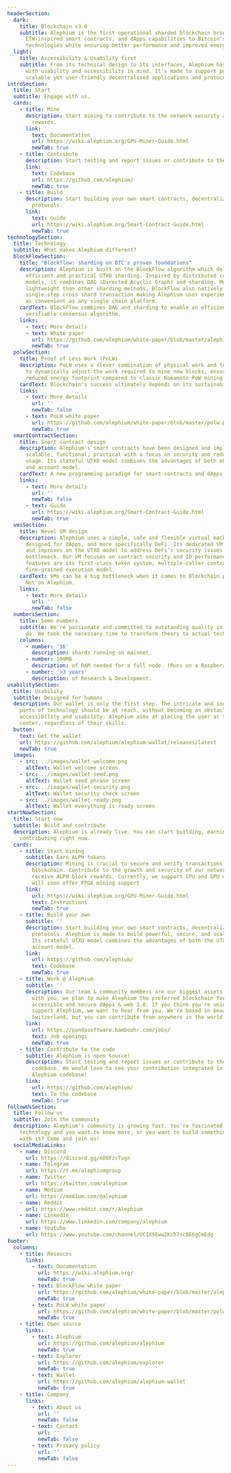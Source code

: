 ```yaml
---
headerSection:
  dark:
    title: Blockchain v3.0
    subtitle: Alephium is the first operational sharded blockchain bringing scalability, 
      ETH-inspired smart contracts, and dApps capabilities to Bitcoin's proven core 
      technologies while ensuring better performance and improved energy efficiency.
  light:
    title: Accessibility & Usability first
    subtitle: From its technical design to its interfaces, Alephium has been created
      with usability and accessibility in mind. It's made to support powerful,
      scalable yet user-friendly decentralized applications and protocols.
introSection:
  title: Start
  subtitle: Engage with us.
  cards:
    - title: Mine
      description: Start mining to contribute to the network security and receive ALPH 
        rewards.
      link:
        text: Documentation
        url: https://wiki.alephium.org/GPU-Miner-Guide.html
        newTab: true
    - title: Contribute
      description: Start testing and report issues or contribute to the Alephium codebase.
      link:
        text: Codebase
        url: https://github.com/alephium/
        newTab: true
    - title: Build
      description: Start building your own smart contracts, decentralized apps and
        protocols.
      link:
        text: Guide
        url: https://wiki.alephium.org/Smart-Contract-Guide.html
        newTab: true
technologySection:
  title: Technology
  subtitle: What makes Alephium different?
  blockFlowSection:
    title: "Blockflow: sharding on BTC's proven foundations"
    description: Alephium is built on the BlockFlow algorithm which delivers 
      efficient and practical UTXO sharding. Inspired by distributed computing 
      models, it combines DAG (Directed Acyclic Graph) and sharding. Much more 
      lightweight than other sharding methods, BlockFlow also natively supports 
      single-step cross shard transaction making Alephium user experience just 
      as convenient as any single chain platform.
    cardText: BlockFlow combines DAG and sharding to enable an efficient, secure and
      verifiable consensus algorithm.
    links:
      - text: More details
      - text: White paper
        url: https://github.com/alephium/white-paper/blob/master/alephium.pdf
        newTab: true
  polwSection:
    title: Proof of Less Work (PoLW)
    description: PoLW uses a clever combination of physical work and token economics
      to dynamically adjust the work required to mine new blocks, ensuring a
      reduced energy footprint compared to classic Nakamoto PoW mining.
    cardText: Blockchain's success ultimately depends on its sustainability.
    links:
      - text: More details
        url: ''
        newTab: false
      - text: PoLW white paper
        url: https://github.com/alephium/white-paper/blob/master/polw.pdf
        newTab: true
  smartContractSection:
    title: Smart contract design
    description: Alephium's smart contracts have been designed and implemented to be
      scalable, functional, practical with a focus on security and reduced state
      usage. Its stateful UTXO model combines the advantages of both eUTXO model
      and account model.
    cardText: A new programming paradigm for smart contracts and dApps.
    links:
      - text: More details
        url: ''
        newTab: false
      - text: Guide
        url: https://wiki.alephium.org/Smart-Contract-Guide.html
        newTab: true
  vmsSection:
    title: Novel VM design
    description: Alephium uses a simple, safe and flexible virtual machine 
      designed for dApps, and more specifically DeFi. Its dedicated VM leverages 
      and improves on the UTXO model to address DeFi’s security issues and execution 
      bottleneck. Our VM focuses on contract security and IO performance. The key 
      features are its first-class token system, multiple-caller contract and 
      fine-grained execution model. 
    cardText: VMs can be a big bottleneck when it comes to Blockchain performances.
      Not on Alephium.
    links:
      - text: More details
        url: ''
        newTab: false
  numbersSection:
    title: Some numbers
    subtitle: We're passionate and committed to outstanding quality in everything we
      do. We took the necessary time to transform theory to actual technologies.
    columns:
      - number: '16'
        description: shards running on mainnet.
      - number: 100MB
        description: of RAM needed for a full node. (Runs on a Raspberry-Pi.)
      - number: '>3 years'
        description: of Research & Development.
usabilitySection:
  title: Usability
  subtitle: Designed for humans
  description: Our wallet is only the first step. The intricate and innovative
    parts of technology should be at reach, without becoming an obstacle to
    accessibility and usability. Alephium aims at placing the user at the
    center, regardless of their skills.
  button:
    text: Get the wallet
    url: https://github.com/alephium/alephium-wallet/releases/latest
    newTab: true
  images:
    - src: ../images/wallet-welcome.png
      altText: Wallet welcome screen
    - src: ../images/wallet-seed.png
      altText: Wallet seed phrase screen
    - src: ../images/wallet-security.png
      altText: Wallet security check screen
    - src: ../images/wallet-ready.png
      altText: Wallet everything is ready screen
startNowSection:
  title: Start now
  subtitle: Build and contribute
  description: Alephium is already live. You can start building, earning, and
    contributing right now.
  cards:
    - title: Start mining
      subtitle: Earn ALPH tokens
      description: Mining is crucial to secure and verify transactions on the Alephium
        blockchain. Contribute to the growth and security of our network and
        receive ALPH block rewards. Currently, we support CPU and GPU mining and
        will soon offer FPGA mining support
      link:
        url: https://wiki.alephium.org/GPU-Miner-Guide.html
        text: Instructions
        newTab: true
    - title: Build your own
      subtitle: ''
      description: Start building your own smart contracts, decentralized apps and 
        protocols. Alephium is made to build powerful, secure, and scalable dApps. 
        Its stateful UTXO model combines the advantages of both the UTXO model and 
        account model. 
      link:
        url: https://github.com/alephium/
        text: Codebase
        newTab: true
    - title: Work @ Alephium
      subtitle: ''
      description: Our team & community members are our biggest assets. With them, 
        with you, we plan to make Alephium the preferred blockchain for powerful, 
        accessible and secure dApps & web 3.0. If you think you're uniquely suited to 
        support Alephium, we want to hear from you. We're based in beautiful 
        Switzerland, but you can contribute from anywhere in the world.
      link:
        url: https://pandasoftware.bamboohr.com/jobs/
        text: Job openings
        newTab: true
    - title: Contribute to the code
      subtitle: Alephium is open source!
      description: Start testing and report issues or contribute to the Alephium
        codebase. We would love to see your contribution integrated in the
        Alephium codebase!
      link:
        url: https://github.com/alephium/
        text: To the codebase
        newTab: true
followUsSection:
  title: Follow us
  subtitle: Join the community
  description: Alephium's community is growing fast. You're fascinated by the 
    technology and you want to know more, or you want to build something cool 
    with it? Come and join us!
  socialMediaLinks:
    - name: Discord
      url: https://discord.gg/nD8FzcTugn
    - name: Telegram
      url: https://t.me/alephiumgroup
    - name: Twitter
      url: https://twitter.com/alephium
    - name: Medium
      url: https://medium.com/@alephium
    - name: Reddit
      url: https://www.reddit.com/r/Alephium
    - name: LinkedIn
      url: https://www.linkedin.com/company/alephium
    - name: Youtube
      url: https://www.youtube.com/channel/UCIX9Eww2Kch7sc0E6gCmEdg
footer:
  columns:
    - title: Resouces
      links:
        - text: Documentation
          url: https://wiki.alephium.org/
          newTab: true
        - text: BlockFlow white paper
          url: https://github.com/alephium/white-paper/blob/master/alephium.pdf
          newTab: true
        - text: PoLW white paper
          url: https://github.com/alephium/white-paper/blob/master/polw.pdf
          newTab: true
    - title: Open source
      links:
        - text: Alephium
          url: https://github.com/alephium/alephium
          newTab: true
        - text: Explorer
          url: https://github.com/alephium/explorer
          newTab: true
        - text: Wallet
          url: https://github.com/alephium/alephium-wallet
          newTab: true
    - title: Company
      links:
        - text: About us
          url: ''
          newTab: false
        - text: Contact
          url: ''
          newTab: false
        - text: Privacy policy
          url: ''
          newTab: false
---
```

